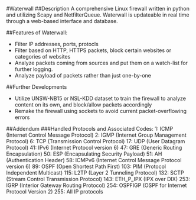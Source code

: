 #Waterwall
##Description
A comprehensive Linux firewall written in python and utilizing Scapy and NetfilterQueue. Waterwall is updateable in real time through a web-based interface and database. 

##Features of Waterwall:
- Filter IP addresses, ports, protocls
- Filter based on HTTP, HTTPS packets, block certain websites or categories of websites
- Analyze packets coming from sources and put them on a watch-list for further logging.  
- Analyze payload of packets rather than just one-by-one

##Further Developments
- Utilize UNSW-NB15 or NSL-KDD dataset to train the firewall to analyze content on its own, and block/allow packets accordingly
- Remake the firewall using sockets to avoid current packet-overflowing errors

##Addendum
###Handled Protocols and Associated Codes:
    1: ICMP (Internet Control Message Protocol)
    2: IGMP (Internet Group Management Protocol)
    6: TCP (Transmission Control Protocol)
    17: UDP (User Datagram Protocol)
    41: IPv6 (Internet Protocol version 6)
    47: GRE (Generic Routing Encapsulation)
    50: ESP (Encapsulating Security Payload)
    51: AH (Authentication Header)
    58: ICMPv6 (Internet Control Message Protocol version 6)
    89: OSPF (Open Shortest Path First)
    103: PIM (Protocol Independent Multicast)
    115: L2TP (Layer 2 Tunneling Protocol)
    132: SCTP (Stream Control Transmission Protocol)
    143: ETH_P_IPX (IPX over DIX)
    253: IGRP (Interior Gateway Routing Protocol)
    254: OSPFIGP (OSPF for Internet Protocol Version 2)
    255: All IP protocols